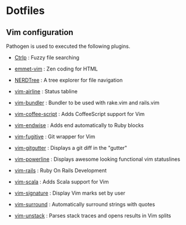 # Dotfiles

## Vim configuration

Pathogen is used to executed the following plugins.

* [Ctrlp](https://github.com/kien/ctrlp.vim) : Fuzzy file searching

* [emmet-vim](https://github.com/mattn/emmet-vim) : Zen coding for HTML

* [NERDTree](https://github.com/scrooloose/nerdtree) : A tree explorer for file navigation

* [vim-airline](https://github.com/bling/vim-airline) : Status tabline

* [vim-bundler](https://github.com/tpope/vim-bundler) : Bundler to be used with rake.vim and rails.vim

* [vim-coffee-script](https://github.com/kchmck/vim-coffee-script) : Adds CoffeeScript support for Vim

* [vim-endwise](https://github.com/tpope/vim-endwise) : Adds end automatically to Ruby blocks

* [vim-fugitive](https://github.com/tpope/vim-fugitive) : Git wrapper for Vim

* [vim-gitgutter](https://github.com/airblade/vim-gitgutter) : Displays a git diff in the "gutter" 

* [vim-powerline](https://github.com/Lokaltog/vim-powerline) : Displays awesome looking functional vim statuslines

* [vim-rails](https://github.com/tpope/vim-rails) : Ruby On Rails Development

* [vim-scala](https://github.com/derekwyatt/vim-scala) : Adds Scala support for Vim

* [vim-signature](https://github.com/kshenoy/vim-signature) : Display Vim marks set by user

* [vim-surround](https://github.com/tpope/vim-surround) : Automatically surround strings with quotes 

* [vim-unstack](https://github.com/mattboehm/vim-unstack) : Parses stack traces and opens results in Vim splits
